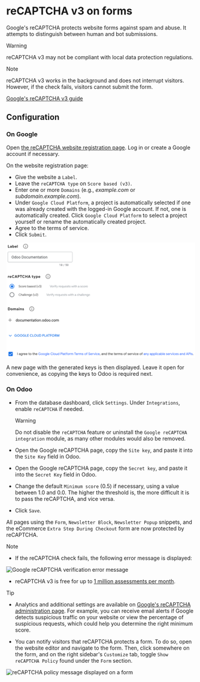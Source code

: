 # reCAPTCHA v3 on forms

Google's reCAPTCHA protects website forms against spam and abuse. It
attempts to distinguish between human and bot submissions.

> [!WARNING]
> reCAPTCHA v3 may not be compliant with local data protection
> regulations.

> [!NOTE]
> reCAPTCHA v3 works in the background and does not interrupt visitors.
> However, if the check fails, visitors cannot submit the form.

<div class="seealso">

[Google's reCAPTCHA v3
guide](https://developers.google.com/recaptcha/docs/v3)

</div>

## Configuration

### On Google

Open [the reCAPTCHA website registration
page](https://www.google.com/recaptcha/admin/create). Log in or create a
Google account if necessary.

On the website registration page:

- Give the website a `Label`.
- Leave the `reCAPTCHA type` on `Score based (v3)`.
- Enter one or more `Domains` (e.g., *example.com* or
  *subdomain.example.com*).
- Under `Google Cloud Platform`, a project is automatically selected if
  one was already created with the logged-in Google account. If not, one
  is automatically created. Click `Google Cloud Platform` to select a
  project yourself or rename the automatically created project.
- Agree to the terms of service.
- Click `Submit`.

![reCAPTCHA website registration example](recaptcha/recaptcha-google-configuration.png)

A new page with the generated keys is then displayed. Leave it open for
convenience, as copying the keys to Odoo is required next.

### On Odoo

- From the database dashboard, click `Settings`. Under `Integrations`,
  enable `reCAPTCHA` if needed.

  > [!WARNING]
  > Do not disable the `reCAPTCHA` feature or uninstall the
  > `Google reCAPTCHA
  > integration` module, as many other modules would also be removed.

- Open the Google reCAPTCHA page, copy the `Site key`, and paste it into
  the `Site Key` field in Odoo.

- Open the Google reCAPTCHA page, copy the `Secret key`, and paste it
  into the `Secret Key` field in Odoo.

- Change the default `Minimum score`
  (<span class="title-ref">0.5</span>) if necessary, using a value
  between <span class="title-ref">1.0</span> and
  <span class="title-ref">0.0</span>. The higher the threshold is, the
  more difficult it is to pass the reCAPTCHA, and vice versa.

- Click `Save`.

All pages using the `Form`, `Newsletter Block`, `Newsletter Popup`
snippets, and the eCommerce `Extra Step During Checkout` form are now
protected by reCAPTCHA.

> [!NOTE]
> - If the reCAPTCHA check fails, the following error message is
> displayed:
>
> ![Google reCAPTCHA verification error message](recaptcha/recaptcha-error.png)
>
> - reCAPTCHA v3 is free for up to [1 million assessments per
>   month](https://developers.google.com/recaptcha/docs/faq#are-there-any-qps-or-daily-limits-on-my-use-of-recaptcha).

> [!TIP]
> - Analytics and additional settings are available on [Google's
> reCAPTCHA administration
> page](https://www.google.com/recaptcha/admin/). For example, you can
> receive email alerts if Google detects suspicious traffic on your
> website or view the percentage of suspicious requests, which could
> help you determine the right minimum score.
>
> - You can notify visitors that reCAPTCHA protects a form. To do so,
>   open the website editor and navigate to the form. Then, click
>   somewhere on the form, and on the right sidebar's `Customize` tab,
>   toggle `Show reCAPTCHA Policy` found under the `Form` section.
>
> ![reCAPTCHA policy message displayed on a form](recaptcha/recaptcha-policy.png)
